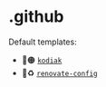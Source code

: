 # .github

Default templates:

- :file_folder::orange_circle: [`kodiak`](.github/.kodiak.toml)
- :file_folder::recycle: [`renovate-config`](renovate-config.json)
